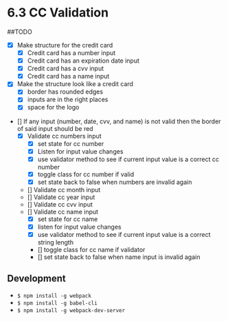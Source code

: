# 6.3 CC Validation

##TODO
- [x] Make structure for the credit card
  - [x] Credit card has a number input
  - [x] Credit card has an expiration date input
  - [x] Credit card has a cvv input
  - [x] Credit card has a name input
- [x] Make the structure look like a credit card
  - [x] border has rounded edges
  - [x] inputs are in the right places
  - [x] space for the logo
- [] If any input (number, date, cvv, and name) is not valid
     then the border of said input should be red
  - [x] Validate cc numbers input
    - [x] set state for cc number
    - [x] Listen for input value changes
    - [x] use validator method to see if current
         input value is a correct cc number
    - [x] toggle class for cc number if valid
    - [x] set state back to false when numbers are
          invalid again
  - [] Validate cc month input
  - [] Validate cc year input
  - [] Validate cc cvv input
  - [] Validate cc name input
    - [x] set state for cc name
    - [x] listen for input value changes
    - [x] use validator method to see if current
         input value is a correct string length
    - [] toggle class for cc name if validator
    - [] set state back to false when name input is
         invalid again

## Development
  - `$ npm install -g webpack`
  - `$ npm install -g babel-cli`
  - `$ npm install -g webpack-dev-server`
